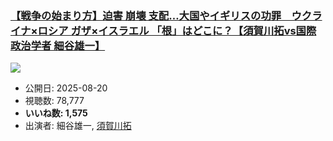 ### [【戦争の始まり方】迫害 崩壊 支配…大国やイギリスの功罪　ウクライナ×ロシア ガザ×イスラエル 「根」はどこに？【須賀川拓vs国際政治学者 細谷雄一】](https://www.youtube.com/watch?v=M3IxOP973iU)
[![](https://img.youtube.com/vi/M3IxOP973iU/hqdefault.jpg)](https://www.youtube.com/watch?v=M3IxOP973iU)
-   公開日: 2025-08-20
-   視聴数: 78,777
-   **いいね数: 1,575**
-   出演者: 細谷雄一, [須賀川拓](/rehacq_fan/people/須賀川拓 "wikilink")
